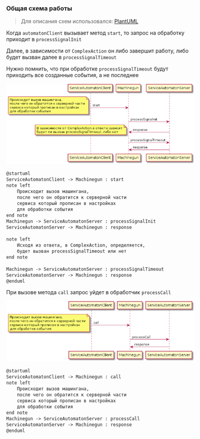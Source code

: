### Общая схема работы

> Для описания схем использовался: [PlantUML](http://plantuml.com/plantuml/form)


Когда `automatonClient` вызывает метод `start`, то запрос на обработку приходит в `processSignalInit`

Далее, в зависимости от `ComplexAction` он либо завершит работу, либо будет вызван далее в `processSignalTimeout`

Нужно помнить, что при обработке `processSignalTimeout` будут приходить все созданные события, а не последнее


![Схема](images/signal.png)

```
@startuml
ServiceAutomatonClient -> Machinegun : start
note left
    Происходит вызов машингана,
    после чего он обратится к серверной части
    сервиса который прописан в настройках
    для обработки события
end note
Machinegun -> ServiceAutomatonServer : processSignalInit
ServiceAutomatonServer -> Machinegun : response

note left
    Исходя из ответа, в ComplexAction, определяется, 
    будет вызван processSignalTimeout или нет
end note

Machinegun -> ServiceAutomatonServer : processSignalTimeout
ServiceAutomatonServer -> Machinegun : response
@enduml
```


При вызове метода `call` запрос уйдет в обработчик `processCall`

![Схема](images/call.png)

```
@startuml
ServiceAutomatonClient -> Machinegun : call
note left
    Происходит вызов машингана,
    после чего он обратится к серверной части
    сервиса который прописан в настройках
    для обработки события
end note
Machinegun -> ServiceAutomatonServer : processCall
ServiceAutomatonServer -> Machinegun : response
@enduml
```
